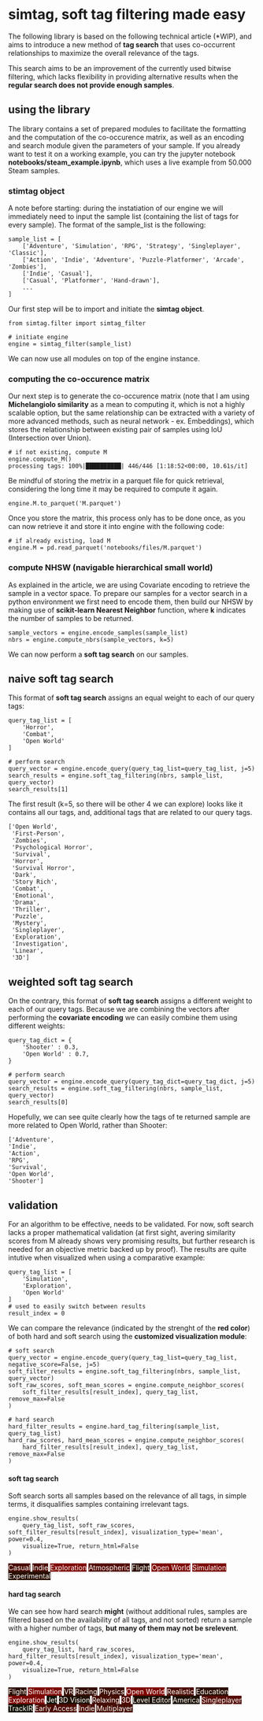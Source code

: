 # simtag, soft tag filtering made easy

The following library is based on the following technical article (*WIP), and aims to introduce a new method of **tag search** that uses co-occurrent relationships to maximize the overall relevance of the tags.

This search aims to be an improvement of the currently used bitwise filtering, which lacks flexibility in providing alternative results when the **regular search does not provide enough samples**.

## using the library

The library contains a set of prepared modules to facilitate the formatting and the computation of the co-occurence matrix, as well as an encoding and search module given the parameters of your sample. If you already want to test it on a working example, you can try the jupyter notebook **notebooks/steam_example.ipynb**, which uses a live example from 50.000 Steam samples.

### stimtag object

A note before starting: during the instatiation of our engine we will immediately need to input the sample list (containing the list of tags for every sample). The format of the sample_list is the following:
```
sample_list = [
    ['Adventure', 'Simulation', 'RPG', 'Strategy', 'Singleplayer', 'Classic'],
    ['Action', 'Indie', 'Adventure', 'Puzzle-Platformer', 'Arcade', 'Zombies'],
    ['Indie', 'Casual'],
    ['Casual', 'Platformer', 'Hand-drawn'],
    ...
]
```
Our first step will be to import and initiate the **simtag object**. 
```
from simtag.filter import simtag_filter

# initiate engine
engine = simtag_filter(sample_list)
```
We can now use all modules on top of the engine instance. 

### computing the co-occurence matrix

Our next step is to generate the co-occurence matrix (note that I am using **Michelangiolo similarity** as a mean to computing it, which is not a highly scalable option, but the same relationship can be extracted with a variety of more advanced methods, such as neural network - ex. Embeddings), which stores the relationship between existing pair of samples using IoU (Intersection over Union).

```
# if not existing, compute M
engine.compute_M()
processing tags: 100%|██████████| 446/446 [1:18:52<00:00, 10.61s/it]
```
Be mindful of storing the metrix in a parquet file for quick retrieval, considering the long time it may be required to compute it again.
```
engine.M.to_parquet('M.parquet')
```
Once you store the matrix, this process only has to be done once, as you can now retrieve it and store it into engine with the following code:
```
# if already existing, load M
engine.M = pd.read_parquet('notebooks/files/M.parquet')
```

### compute NHSW (navigable hierarchical small world)

As explained in the article, we are using Covariate encoding to retrieve the sample in a vector space. To prepare our samples for a vector search in a python environment we first need to encode them, then build our NHSW by making use of **scikit-learn Nearest Neighbor** function, where **k** indicates the number of samples to be returned.
```
sample_vectors = engine.encode_samples(sample_list)
nbrs = engine.compute_nbrs(sample_vectors, k=5)
```
We can now perform a **soft tag search** on our samples.

## naive soft tag search

This format of **soft tag search** assigns an equal weight to each of our query tags:

```
query_tag_list = [
    'Horror',
    'Combat', 
    'Open World'
]

# perform search
query_vector = engine.encode_query(query_tag_list=query_tag_list, j=5)
search_results = engine.soft_tag_filtering(nbrs, sample_list, query_vector)
search_results[1]
```
The first result (k=5, so there will be other 4 we can explore) looks like it contains all our tags, and, additional tags that are related to our query tags.
```
['Open World',
 'First-Person',
 'Zombies',
 'Psychological Horror',
 'Survival',
 'Horror',
 'Survival Horror',
 'Dark',
 'Story Rich',
 'Combat',
 'Emotional',
 'Drama',
 'Thriller',
 'Puzzle',
 'Mystery',
 'Singleplayer',
 'Exploration',
 'Investigation',
 'Linear',
 '3D']
```

## weighted soft tag search

On the contrary, this format of **soft tag search** assigns a different weight to each of our query tags. Because we are combining the vectors after performing the **covariate encoding** we can easily combine them using different weights:

```
query_tag_dict = {
    'Shooter' : 0.3,
    'Open World' : 0.7,
}

# perform search
query_vector = engine.encode_query(query_tag_dict=query_tag_dict, j=5)
search_results = engine.soft_tag_filtering(nbrs, sample_list, query_vector)
search_results[0]
```
Hopefully, we can see quite clearly how the tags of te returned sample are more related to Open World, rather than Shooter:
```
['Adventure', 
'Indie', 
'Action', 
'RPG', 
'Survival', 
'Open World', 
'Shooter']
```

## validation

For an algorithm to be effective, needs to be validated. For now, soft search lacks a proper mathematical validation (at first sight, avering similarity scores from M already shows very promising results, but further research is needed for an objective metric backed up by proof). The results are quite intutive when visualized when using a comparative example:
```
query_tag_list = [
    'Simulation', 
    'Exploration',
    'Open World'
]
# used to easily switch between results
result_index = 0
```
We can compare the relevance (indicated by the strenght of the **red color**) of both hard and soft search using the **customized visualization module**:
```
# soft search
query_vector = engine.encode_query(query_tag_list=query_tag_list, negative_score=False, j=5)
soft_filter_results = engine.soft_tag_filtering(nbrs, sample_list, query_vector)
soft_raw_scores, soft_mean_scores = engine.compute_neighbor_scores(
    soft_filter_results[result_index], query_tag_list, remove_max=False
)

# hard search
hard_filter_results = engine.hard_tag_filtering(sample_list, query_tag_list)
hard_raw_scores, hard_mean_scores = engine.compute_neighbor_scores(
    hard_filter_results[result_index], query_tag_list, remove_max=False
)
```

#### soft tag search

Soft search sorts all samples based on the relevance of all tags, in simple terms, it disqualifies samples containing irrelevant tags.
```
engine.show_results(
    query_tag_list, soft_raw_scores, soft_filter_results[result_index], visualization_type='mean', power=0.4,
    visualize=True, return_html=False
)
```

<span style='background-color:rgb(74,11,0); color:white'>Casual</span> <span style='background-color:rgb(75,11,0); color:white'>Indie</span> <span style='background-color:rgb(127,5,0); color:white'>Exploration</span> <span style='background-color:rgb(84,10,0); color:white'>Atmospheric</span> <span style='background-color:rgb(45,14,0); color:white'>Flight</span> <span style='background-color:rgb(127,5,0); color:white'>Open World</span> <span style='background-color:rgb(124,6,0); color:white'>Simulation</span> <span style='background-color:rgb(39,15,0); color:white'>Experimental</span>

#### hard tag search

We can see how hard search **might** (without additional rules, samples are filtered based on the availability of all tags, and not sorted) return a sample with a higher number of tags, **but many of them may not be srelevent**.

```
engine.show_results(
    query_tag_list, hard_raw_scores, hard_filter_results[result_index], visualization_type='mean', power=0.4, 
    visualize=True, return_html=False
)
```

<span style='background-color:rgb(45,14,0); color:white'>Flight</span> <span style='background-color:rgb(124,6,0); color:white'>Simulation</span> <span style='background-color:rgb(57,13,0); color:white'>VR</span> <span style='background-color:rgb(53,13,0); color:white'>Racing</span> <span style='background-color:rgb(61,13,0); color:white'>Physics</span> <span style='background-color:rgb(127,5,0); color:white'>Open World</span> <span style='background-color:rgb(77,11,0); color:white'>Realistic</span> <span style='background-color:rgb(44,15,0); color:white'>Education</span> <span style='background-color:rgb(127,5,0); color:white'>Exploration</span> <span style='background-color:rgb(17,18,0); color:white'>Jet</span> <span style='background-color:rgb(31,16,0); color:white'>3D Vision</span> <span style='background-color:rgb(69,12,0); color:white'>Relaxing</span> <span style='background-color:rgb(80,10,0); color:white'>3D</span> <span style='background-color:rgb(30,16,0); color:white'>Level Editor</span> <span style='background-color:rgb(29,16,0); color:white'>America</span> <span style='background-color:rgb(85,10,0); color:white'>Singleplayer</span> <span style='background-color:rgb(19,17,0); color:white'>TrackIR</span> <span style='background-color:rgb(76,11,0); color:white'>Early Access</span> <span style='background-color:rgb(75,11,0); color:white'>Indie</span> <span style='background-color:rgb(70,12,0); color:white'>Multiplayer</span>
